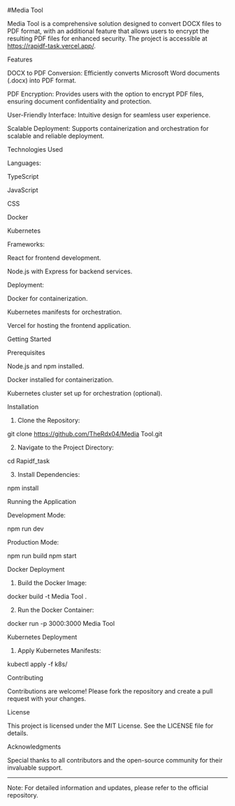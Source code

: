#Media Tool

Media Tool is a comprehensive solution designed to convert DOCX files to PDF format, with an additional feature that allows users to encrypt the resulting PDF files for enhanced security. The project is accessible at https://rapidf-task.vercel.app/.

Features

DOCX to PDF Conversion: Efficiently converts Microsoft Word documents (.docx) into PDF format.

PDF Encryption: Provides users with the option to encrypt PDF files, ensuring document confidentiality and protection.

User-Friendly Interface: Intuitive design for seamless user experience.

Scalable Deployment: Supports containerization and orchestration for scalable and reliable deployment.


Technologies Used

Languages:

TypeScript

JavaScript

CSS

Docker

Kubernetes


Frameworks:

React for frontend development.

Node.js with Express for backend services.


Deployment:

Docker for containerization.

Kubernetes manifests for orchestration.

Vercel for hosting the frontend application.



Getting Started

Prerequisites

Node.js and npm installed.

Docker installed for containerization.

Kubernetes cluster set up for orchestration (optional).


Installation

1. Clone the Repository:

git clone https://github.com/TheRdx04/Media Tool.git


2. Navigate to the Project Directory:

cd Rapidf_task


3. Install Dependencies:

npm install



Running the Application

Development Mode:

npm run dev

Production Mode:

npm run build
npm start


Docker Deployment

1. Build the Docker Image:

docker build -t Media Tool .


2. Run the Docker Container:

docker run -p 3000:3000 Media Tool



Kubernetes Deployment

1. Apply Kubernetes Manifests:

kubectl apply -f k8s/



Contributing

Contributions are welcome! Please fork the repository and create a pull request with your changes.

License

This project is licensed under the MIT License. See the LICENSE file for details.

Acknowledgments

Special thanks to all contributors and the open-source community for their invaluable support.


---

Note: For detailed information and updates, please refer to the official repository.
